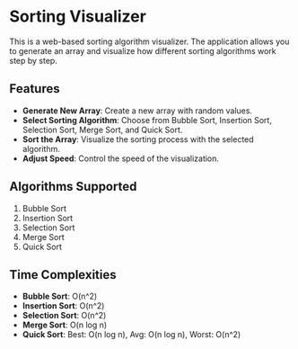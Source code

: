 # Sorting Visualizer

This is a web-based sorting algorithm visualizer. The application allows you to generate an array and visualize how different sorting algorithms work step by step.

## Features

- **Generate New Array**: Create a new array with random values.
- **Select Sorting Algorithm**: Choose from Bubble Sort, Insertion Sort, Selection Sort, Merge Sort, and Quick Sort.
- **Sort the Array**: Visualize the sorting process with the selected algorithm.
- **Adjust Speed**: Control the speed of the visualization.

## Algorithms Supported

1. Bubble Sort
2. Insertion Sort
3. Selection Sort
4. Merge Sort
5. Quick Sort

## Time Complexities

- **Bubble Sort**: O(n^2)
- **Insertion Sort**: O(n^2)
- **Selection Sort**: O(n^2)
- **Merge Sort**: O(n log n)
- **Quick Sort**: Best: O(n log n), Avg: O(n log n), Worst: O(n^2)

